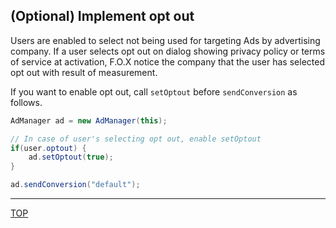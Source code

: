 ## (Optional) Implement opt out

Users are enabled to select not being used for targeting Ads by advertising company. If a user selects opt out on dialog showing privacy policy or terms of service at activation, F.O.X notice the company that the user has selected opt out with result of measurement.

If you want to enable opt out, call `setOptout` before `sendConversion` as follows.

```java
AdManager ad = new AdManager(this);
// In case of user's selecting opt out, enable setOptoutif(user.optout) {	ad.setOptout(true);}
ad.sendConversion("default");
```

---
[TOP](/lang/en/README.md)
